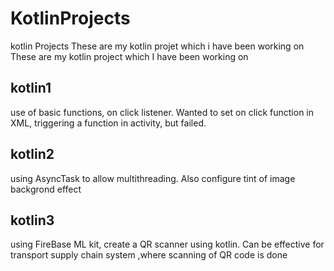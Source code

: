 # KotlinProjects
kotlin Projects
These are my kotlin projet which i have been working on
These are my kotlin project which I have been working on
 
 ## kotlin1
use of basic functions, on click listener. Wanted to set on click function in XML, triggering a function in activity,  but failed.

 ## kotlin2
using AsyncTask to allow multithreading. Also configure tint of image backgrond effect
  
  ## kotlin3
  
  using FireBase ML kit, create a QR scanner using kotlin. Can be effective for transport supply chain system ,where scanning of QR code is done
